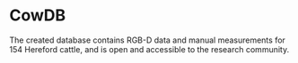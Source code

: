 # CowDB
The created database contains RGB-D data and manual measurements for 154 Hereford cattle, and is open and accessible to the research community.
